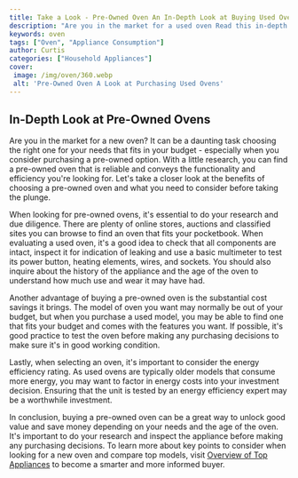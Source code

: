 ```yaml
---
title: Take a Look - Pre-Owned Oven An In-Depth Look at Buying Used Ovens
description: "Are you in the market for a used oven Read this in-depth look at buying pre-owned ovens and consider all the pros and cons before making a final decision"
keywords: oven
tags: ["Oven", "Appliance Consumption"]
author: Curtis
categories: ["Household Appliances"]
cover: 
 image: /img/oven/360.webp
 alt: 'Pre-Owned Oven A Look at Purchasing Used Ovens'
---
```

## In-Depth Look at Pre-Owned Ovens

Are you in the market for a new oven? It can be a daunting task choosing the right one for your needs that fits in your budget - especially when you consider purchasing a pre-owned option. With a little research, you can find a pre-owned oven that is reliable and conveys the functionality and efficiency you're looking for. Let's take a closer look at the benefits of choosing a pre-owned oven and what you need to consider before taking the plunge.

When looking for pre-owned ovens, it's essential to do your research and due diligence. There are plenty of online stores, auctions and classified sites you can browse to find an oven that fits your pocketbook. When evaluating a used oven, it's a good idea to check that all components are intact, inspect it for indication of leaking and use a basic multimeter to test its power button, heating elements, wires, and sockets. You should also inquire about the history of the appliance and the age of the oven to understand how much use and wear it may have had.

Another advantage of buying a pre-owned oven is the substantial cost savings it brings. The model of oven you want may normally be out of your budget, but when you purchase a used model, you may be able to find one that fits your budget and comes with the features you want. If possible, it's good practice to test the oven before making any purchasing decisions to make sure it's in good working condition. 

Lastly, when selecting an oven, it's important to consider the energy efficiency rating. As used ovens are typically older models that consume more energy, you may want to factor in energy costs into your investment decision. Ensuring that the unit is tested by an energy efficiency expert may be a worthwhile investment.

In conclusion, buying a pre-owned oven can be a great way to unlock good value and save money depending on your needs and the age of the oven. It's important to do your research and inspect the appliance before making any purchasing decisions. To learn more about key points to consider when looking for a new oven and compare top models, visit [Overview of Top Appliances](./pages/appliance-overview) to become a smarter and more informed buyer.
